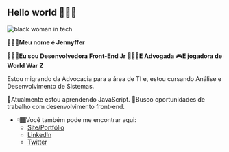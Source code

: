 ## Hello world 🙆🏾‍♀️

![black woman in tech](https://i.imgur.com/8S4zjdN.jpg)

🙅🏾‍♀️**Meu nome é Jennyffer** 

👩🏾‍💻**Eu sou Desenvolvedora Front-End Jr**
👩🏾‍⚖️**E Advogada**
🎮**E jogadora de World War Z**

Estou migrando da Advocacia para a área de TI e, estou cursando Análise e Desenvolvimento de Sistemas.

🌱Atualmente estou aprendendo JavaScript.
👯Busco oportunidades de trabalho com desenvolvimento front-end.

 - 👇🏾Você também pode me encontrar aqui:
	 - [Site/Portfólio](jennyffermorais.github.io)
	 - [LinkedIn](https://www.linkedin.com/in/jennyfferndemorais/)
	 - [Twitter](https://twitter.com/Jennyffernm)
